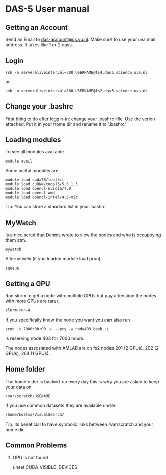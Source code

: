 # DAS-5 User manual

## Getting an Account

Send an Email to das-account@cs.vu.nl. Make sure to use your uva mail address.
It takes like 1 or 2 days.

## Login

	ssh -o serveraliveinterval=300 USERNAME@fs4.das5.science.uva.nl

or 
	
	ssh -o serveraliveinterval=300 USERNAME@fs2.das5.science.uva.nl

## Change your .bashrc

First thing to do after loggin-in: change your .bashrc-file. Use the verion attached. Put it in your home dir and rename it to '.bashrc'


## Loading modules

To see all modules available
	
	module avail

Some useful modules are

	module load cuda70/toolkit
	module load cuDNN/cuda75/5_5.1.3
	module load opencl-nvidia/7.0
	module load opencl-amd
	module load opencl-intel/4.5-mic

Tip: You can store a standard list in your .bashrc

## MyWatch

Is a nice script that Dennis wrote to view the nodes and who is occupoying them atm.
	
	mywatch

Alternatively (if you loaded module load prun):

	squeue

## Getting a GPU

Run slurm to get a node with multiple GPUs but pay attenstion the nodes with more GPUs are rarer.

	slurm-run-4

If you specifically know the node you want you can also run

	srun -t 7000:00:00 -u --pty -w node403 bash -i

is reserving node 403 for 7000 hours.

The nodes assosiated with AMLAB are on fs2 nodes 201 (2 GPUs), 202 (2 GPUs), 204 (1 GPUs).


## Home folder

The homefolder is backed-up every day this is why you are asked to keep your data on

	/var/scratch/USENAME

If you use common datasets they are available under
	
	/home/koelma/VisualSearch/


Tip: its beneficial to have symbolic links between /var/scratch and your home dir.

## Common Problems

1. GPU is not found

	unset CUDA_VISIBLE_DEVICES
